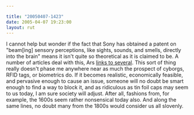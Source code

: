 ```yaml
---

title: "20050407-1423"
date: 2005-04-07 19:23:00
layout: rut
---
```


<p> I cannot help but wonder if the fact that Sony has obtained a
patent on "beam[ing] sensory perceptions, like sights, sounds, and
smells, directly into the brain" means it isn't quite so theoretical
as it is claimed to be.  A number of articles deal with this, Ars <a href="http://arstechnica.com/news.ars/post/20050407-4785.html">links
to several</a>.  This sort of thing really doesn't phase me anywhere
near as much the prospect of cyborgs, RFID tags, or biometrics do.
If it becomes realistic, economically feasible, and pervasive enough
to cause an issue, someone will no doubt be smart enough to find
a way to block it, and as ridiculous as tin foil caps may seem
to us today, I am sure society will adjust.  After all, fashions
from, for example, the 1600s seem rather nonsensical today also.
And along the same lines, no doubt many from the 1800s would consider
us all slovenly.</p>

